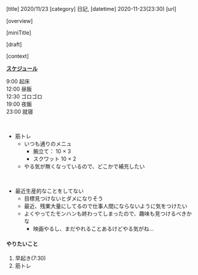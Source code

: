[title]
2020/11/23
[category]
日記,
[datetime]
2020-11-23(23:30)
[url]

[overview]

[miniTitle]

[draft]

[context]

<u><b>
スケジュール
</b></u>

9:00 起床  
12:00 昼飯  
12:30 ゴロゴロ  
19:00 夜飯  
23:00 就寝  

<br>

* 筋トレ
  * いつも通りのメニュ
    * 腕立て： 10 × 3
    * スクワット 10 × 2
  * やる気が無くなっているので、どこかで補充したい

<br>

* 最近生産的なことをしてない
  * 目標見つけないとダメになりそう
  * 最近、残業大量にしてるので仕事人間にならないように気をつけたい
  * よくやってたモンハンも終わってしまったので、趣味も見つけるべきかな
    * 映画やるし、まだやれることあるけどやる気がね...

#### やりたいこと
1. 早起き(7:30)
2. 筋トレ


